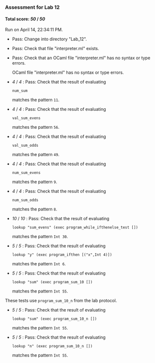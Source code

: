 ### Assessment for Lab 12

#### Total score: _50_ / _50_

Run on April 14, 22:34:11 PM.

+ Pass: Change into directory "Lab_12".

+ Pass: Check that file "interpreter.ml" exists.

+ Pass: Check that an OCaml file "interpreter.ml" has no syntax or type errors.

    OCaml file "interpreter.ml" has no syntax or type errors.



+  _4_ / _4_ : Pass: 
Check that the result of evaluating
   ```
   num_sum
   ```
   matches the pattern `11`.

   




+  _4_ / _4_ : Pass: 
Check that the result of evaluating
   ```
   val_sum_evens
   ```
   matches the pattern `56`.

   




+  _4_ / _4_ : Pass: 
Check that the result of evaluating
   ```
   val_sum_odds
   ```
   matches the pattern `49`.

   




+  _4_ / _4_ : Pass: 
Check that the result of evaluating
   ```
   num_sum_evens
   ```
   matches the pattern `9`.

   




+  _4_ / _4_ : Pass: 
Check that the result of evaluating
   ```
   num_sum_odds
   ```
   matches the pattern `8`.

   




+  _10_ / _10_ : Pass: 
Check that the result of evaluating
   ```
   lookup "sum_evens" (exec program_while_ifthenelse_test [])
   ```
   matches the pattern `Int 30`.

   




+  _5_ / _5_ : Pass: 
Check that the result of evaluating
   ```
   lookup "y" (exec program_ifthen [("x",Int 4)])
   ```
   matches the pattern `Int 6`.

   




+  _5_ / _5_ : Pass: 
Check that the result of evaluating
   ```
   lookup "sum" (exec program_sum_10 [])
   ```
   matches the pattern `Int 55`.

   




These tests use `program_sum_10_n` from the lab protocol.

+  _5_ / _5_ : Pass: 
Check that the result of evaluating
   ```
   lookup "sum" (exec program_sum_10_n [])
   ```
   matches the pattern `Int 55`.

   




+  _5_ / _5_ : Pass: 
Check that the result of evaluating
   ```
   lookup "n" (exec program_sum_10_n [])
   ```
   matches the pattern `Int 55`.

   




